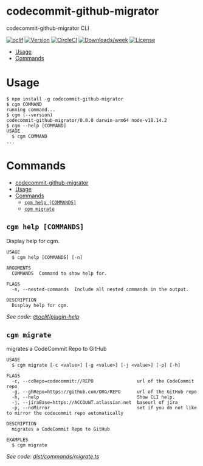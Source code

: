 # codecommit-github-migrator

codecommit-github-migrator CLI

[![oclif](https://img.shields.io/badge/cli-oclif-brightgreen.svg)](https://oclif.io)
[![Version](https://img.shields.io/npm/v/codecommit-github-migrator.svg)](https://npmjs.org/package/codecommit-github-migrator)
[![CircleCI](https://circleci.com/gh/oclif/hello-world/tree/main.svg?style=shield)](https://circleci.com/gh/oclif/hello-world/tree/main)
[![Downloads/week](https://img.shields.io/npm/dw/codecommit-github-migrator.svg)](https://npmjs.org/package/codecommit-github-migrator)
[![License](https://img.shields.io/npm/l/codecommit-github-migrator.svg)](https://github.com/oclif/hello-world/blob/main/package.json)

<!-- toc -->

- [Usage](#usage)
- [Commands](#commands)
<!-- tocstop -->

# Usage

<!-- usage -->

```sh-session
$ npm install -g codecommit-github-migrator
$ cgm COMMAND
running command...
$ cgm (--version)
codecommit-github-migrator/0.0.0 darwin-arm64 node-v18.14.2
$ cgm --help [COMMAND]
USAGE
  $ cgm COMMAND
...
```

<!-- usagestop -->

# Commands

<!-- commands -->

- [codecommit-github-migrator](#codecommit-github-migrator)
- [Usage](#usage)
- [Commands](#commands)
  - [`cgm help [COMMANDS]`](#cgm-help-commands)
  - [`cgm migrate`](#cgm-migrate)

## `cgm help [COMMANDS]`

Display help for cgm.

```
USAGE
  $ cgm help [COMMANDS] [-n]

ARGUMENTS
  COMMANDS  Command to show help for.

FLAGS
  -n, --nested-commands  Include all nested commands in the output.

DESCRIPTION
  Display help for cgm.
```

_See code: [@oclif/plugin-help](https://github.com/oclif/plugin-help/blob/v5.2.6/src/commands/help.ts)_

## `cgm migrate`

migrates a CodeCommit Repo to GitHub

```
USAGE
  $ cgm migrate [-c <value>] [-g <value>] [-j <value>] [-p] [-h]

FLAGS
  -c, --ccRepo=codecommit://REPO                url of the CodeCommit repo
  -g, --ghRepo=https://github.com/ORG/REPO      url of the GitHub repo
  -h, --help                                    Show CLI help.
  -j, --jiraBase=https://ACCOUNT.atlassian.net  baseurl of jira
  -p, --noMirror                                set if you do not like to mirror the codecommit repo automatically

DESCRIPTION
  migrates a CodeCommit Repo to GitHub

EXAMPLES
  $ cgm migrate
```

_See code: [dist/commands/migrate.ts](https://github.com/AlexejLiebenthal/codecommit-github-migrator/blob/v0.0.0/dist/commands/migrate.ts)_

<!-- commandsstop -->
